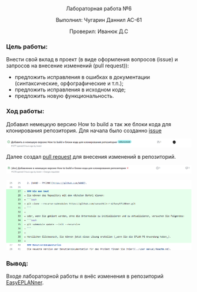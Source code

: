<p align="center">Лабораторная работа №6</p>
<p align="center">Выполнил: Чугарин Даннил АС-61</p>
<p align="center">Проверил: Иванюк Д.С</p>

### Цель работы:
Внести свой вклад в проект (в виде оформления вопросов (issue) и запросов на внесение изменений (pull request)):
- предложить исправления в ошибках в документации (синтаксические, орфографические и т.п.);
- предложить исправления в исходном коде;
- предложить новую функциональность.

### Ход работы:
Добавил немецкую версию How to build а так же блоки кода для клонирования репозитория.
Для начала было созданно [issue](https://github.com/savushkin-r-d/EasyEPLANner/issues/1277)

![](../../images/issue_tsk6.png)

Далее создал [pull request](https://github.com/savushkin-r-d/EasyEPLANner/pull/1285) для внесения изменений в репозиторий.

![](../../images/pr_tsk6.png)

![](../../images/pr_changes_tsk6.png)

### Вывод:
Входе лабораторной работы я внёс изменения в репозиторий [EasyEPLANner](https://github.com/savushkin-r-d/EasyEPLANner).

